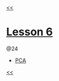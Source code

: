 [<<](/README.md)
# [Lesson 6](https://youtu.be/sHcLkfRrgoQ)
@24
- [PCA](https://en.wikipedia.org/wiki/Principal_component_analysis)

[<<](/README.md)

